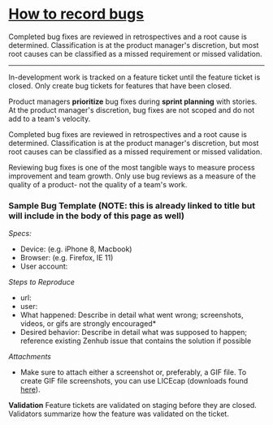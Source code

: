 # [How to record bugs](https://github.com/department-of-veterans-affairs/vets.gov-team/blob/master/Products/Identity/Personalization/bug-reporting-template.md)

Completed bug fixes are reviewed in retrospectives and a root cause is determined. Classification is at the product manager's discretion, but most root causes can be classified as a missed requirement or missed validation. 

---

In-development work is tracked on a feature ticket until the feature ticket is closed. Only create bug tickets for features that have been closed.

Product managers **prioritize** bug fixes during **sprint planning** with stories. At the product manager's discretion, bug fixes are not scoped and do not add to a team's velocity. 

Completed bug fixes are reviewed in retrospectives and a root cause is determined. Classification is at the product manager's discretion, but most root causes can be classified as a missed requirement or missed validation. 

Reviewing bug fixes is one of the most tangible ways to measure process improvement and team growth. Only use bug reviews as a measure of the quality of a product- not the quality of a team's work. 

### Sample Bug Template (NOTE: this is already linked to title but will include in the body of this page as well)

*Specs:*
- Device: (e.g. iPhone 8, Macbook)
- Browser: (e.g. Firefox, IE 11)
- User account:

*Steps to Reproduce*
- url:
- user:
- What happened:
Describe in detail what went wrong; screenshots, videos, or gifs are strongly encouraged*
- Desired behavior:
Describe in detail what was supposed to happen; reference existing Zenhub issue that contains the solution if possible
          
*Attachments*
- Make sure to attach either a screenshot or, preferably, a GIF file. To create GIF file screenshots, you can use LICEcap (downloads found [here](https://www.cockos.com/licecap/)). 

**Validation**
Feature tickets are validated on staging before they are closed. Validators summarize how the feature was validated on the ticket.
